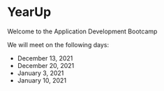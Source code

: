 # YearUp

Welcome to the Application Development Bootcamp 

We will meet on the following days:
* December 13, 2021
* December 20, 2021
* January 3, 2021
* January 10, 2021
